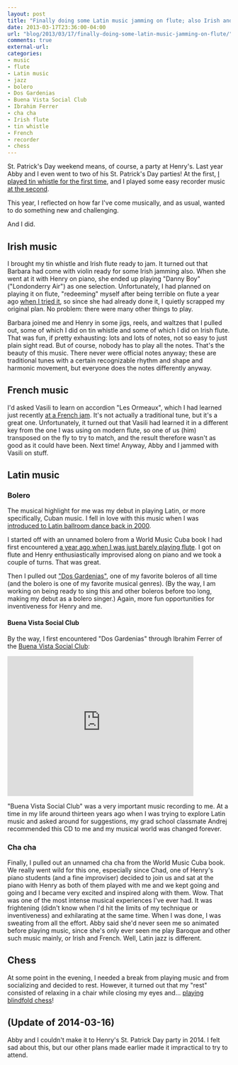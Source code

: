 ```yaml
---
layout: post
title: "Finally doing some Latin music jamming on flute; also Irish and French"
date: 2013-03-17T23:36:00-04:00
url: "blog/2013/03/17/finally-doing-some-latin-music-jamming-on-flute/"
comments: true
external-url: 
categories: 
- music
- flute
- Latin music
- jazz
- bolero
- Dos Gardenias
- Buena Vista Social Club
- Ibrahim Ferrer
- cha cha
- Irish flute
- tin whistle
- French
- recorder
- chess
---
```

St. Patrick's Day weekend means, of course, a party at Henry's. Last year Abby and I even went to two of his St. Patrick's Day parties! At the first, [I played tin whistle for the first time](/blog/2012/03/17/st-patricks-day-party-playing-tin-whistle-and-flute/), and I played some easy recorder music [at the second](/blog/2012/03/30/a-delayed-st-patricks-day-party-playing-tin-whistle-and-alto-recorder/).

This year, I reflected on how far I've come musically, and as usual, wanted to do something new and challenging.

And I did.

<!--more-->

## Irish music

I brought my tin whistle and Irish flute ready to jam. It turned out that Barbara had come with violin ready for some Irish jamming also. When she went at it with Henry on piano, she ended up playing "Danny Boy" ("Londonderry Air") as one selection. Unfortunately, I had planned on playing it on flute, "redeeming" myself after being terrible on flute a year ago [when I tried it](/blog/2012/03/17/st-patricks-day-party-playing-tin-whistle-and-flute/), so since she had already done it, I quietly scrapped my original plan. No problem: there were many other things to play.

Barbara joined me and Henry in some jigs, reels, and waltzes that I pulled out, some of which I did on tin whistle and some of which I did on Irish flute. That was fun, if pretty exhausting: lots and lots of notes, not so easy to just plain sight read. But of course, nobody has to play all the notes. That's the beauty of this music. There never were official notes anyway; these are traditional tunes with a certain recognizable rhythm and shape and harmonic movement, but everyone does the notes differently anyway.

## French music

I'd asked Vasili to learn on accordion "Les Ormeaux", which I had learned just recently [at a French jam](/blog/2013/02/25/stepping-it-up-at-the-french-and-blues-jam/). It's not actually a traditional tune, but it's a great one. Unfortunately, it turned out that Vasili had learned it in a different key from the one I was using on modern flute, so one of us (him) transposed on the fly to try to match, and the result therefore wasn't as good as it could have been. Next time! Anyway, Abby and I jammed with Vasili on stuff.

## Latin music

### Bolero

The musical highlight for me was my debut in playing Latin, or more specifically, Cuban music. I fell in love with this music when I was [introduced to Latin ballroom dance back in 2000](/blog/2012/03/10/flute-loving-it-again/).

I started off with an unnamed bolero from a World Music Cuba book I had first encountered [a year ago when I was just barely playing flute](/blog/2012/02/22/flute-progress-still-hanging-in-there/). I got on flute and Henry enthusiastically improvised along on piano and we took a couple of turns. That was great.

Then I pulled out ["Dos Gardenias"](http://www.pbs.org/buenavista/music/songs/dos_gardenias.html), one of my favorite boleros of all time (and the bolero is one of my favorite musical genres). (By the way, I am working on being ready to sing this and other boleros before too long, making my debut as a bolero singer.) Again, more fun opportunities for inventiveness for Henry and me.

#### Buena Vista Social Club

By the way, I first encountered "Dos Gardenias" through Ibrahim Ferrer of the [Buena Vista Social Club](http://en.wikipedia.org/wiki/Buena_Vista_Social_Club_%28album%29):

<iframe width="420" height="315" src="http://www.youtube.com/embed/5pKW7qvYSHU" frameborder="0" allowfullscreen></iframe>

"Buena Vista Social Club" was a very important music recording to me. At a time in my life around thirteen years ago when I was trying to explore Latin music and asked around for suggestions, my grad school classmate Andrej recommended this CD to me and my musical world was changed forever.

### Cha cha

Finally, I pulled out an unnamed cha cha from the World Music Cuba book. We really went wild for this one, especially since Chad, one of Henry's piano students (and a fine improviser) decided to join us and sat at the piano with Henry as both of them played with me and we kept going and going and I became very excited and inspired along with them. Wow. That was one of the most intense musical experiences I've ever had. It was frightening (didn't know when I'd hit the limits of my technique or inventiveness) and exhilarating at the same time. When I was done, I was sweating from all the effort. Abby said she'd never seen me so animated before playing music, since she's only ever seen me play Baroque and other such music mainly, or Irish and French. Well, Latin jazz is different.

## Chess

At some point in the evening, I needed a break from playing music and from socializing and decided to rest. However, it turned out that my "rest" consisted of relaxing in a chair while closing my eyes and... [playing blindfold chess](/blog/2013/03/17/my-second-ever-blindfold-chess-game/)!

## (Update of 2014-03-16)

Abby and I couldn't make it to Henry's St. Patrick Day party in 2014. I felt sad about this, but our other plans made earlier made it impractical to try to attend.
